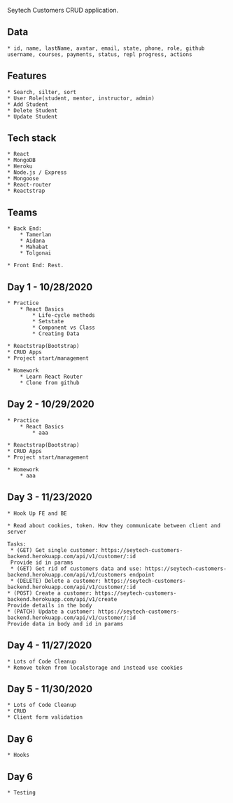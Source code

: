 Seytech Customers CRUD application.

## Data

    * id, name, lastName, avatar, email, state, phone, role, github username, courses, payments, status, repl progress, actions

## Features

    * Search, silter, sort
    * User Role(student, mentor, instructor, admin)
    * Add Student
    * Delete Student
    * Update Student

## Tech stack

    * React
    * MongoDB
    * Heroku
    * Node.js / Express
    * Mongoose
    * React-router
    * Reactstrap

## Teams

    * Back End:
        * Tamerlan
        * Aidana
        * Mahabat
        * Tolgonai

    * Front End: Rest.

## Day 1 - 10/28/2020

    * Practice
        * React Basics
            * Life-cycle methods
            * Setstate
            * Component vs Class
            * Creating Data

    * Reactstrap(Bootstrap)
    * CRUD Apps
    * Project start/management

    * Homework
        * Learn React Router
        * Clone from github

## Day 2 - 10/29/2020

    * Practice
        * React Basics
            * aaa

    * Reactstrap(Bootstrap)
    * CRUD Apps
    * Project start/management

    * Homework
        * aaa

## Day 3 - 11/23/2020

    * Hook Up FE and BE

    * Read about cookies, token. How they communicate between client and server

    Tasks:
     * (GET) Get single customer: https://seytech-customers-backend.herokuapp.com/api/v1/customer/:id
     Provide id in params
     * (GET) Get rid of customers data and use: https://seytech-customers-backend.herokuapp.com/api/v1/customers endpoint
     * (DELETE) Delete a customer: https://seytech-customers-backend.herokuapp.com/api/v1/customer/:id
    * (POST) Create a customer: https://seytech-customers-backend.herokuapp.com/api/v1/create
    Provide details in the body
    * (PATCH) Update a customer: https://seytech-customers-backend.herokuapp.com/api/v1/customer/:id
    Provide data in body and id in params

## Day 4 - 11/27/2020

    * Lots of Code Cleanup
    * Remove token from localstorage and instead use cookies

## Day 5 - 11/30/2020

    * Lots of Code Cleanup
    * CRUD
    * Client form validation

## Day 6

    * Hooks

## Day 6

    * Testing
